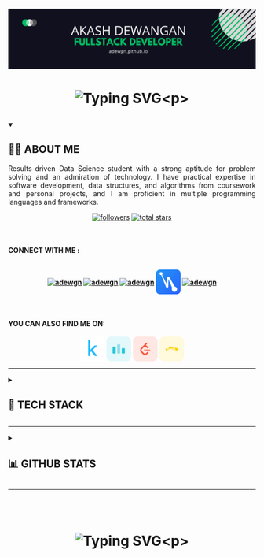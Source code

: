 [![MasterHead](akashd.png)](adewgn.github.io)
 
# <p align="center"> ![Typing SVG](https://readme-typing-svg.demolab.com?font=Fira+Code&size=48&pause=500&vCenter=true&width=800&color=00FF6C&lines=HI,+I+AM+AKASH+DEWANGAN+:];WELCOME+TO+MY+GITHUB+PROFILE;)<p>

<!--<p align="left"> <a href="https://github.com/ryo-ma/github-profile-trophy"><img src="https://github-profile-trophy.vercel.app/?username=adewgn" alt="adewgn" /></a> </p>-->




<!--<p align="left"> <a href="https://twitter.com/adewgn" target="blank"><img src="https://img.shields.io/twitter/follow/adewgn?logo=twitter&style=for-the-badge" alt="adewgn" /></a> </p>-->

<details open>
<summary><h2>👨‍💻 ABOUT ME</h2></summary>

<p align="justify">Results-driven Data Science student with a strong aptitude for problem solving and an admiration of technology. I have practical expertise in software development, data structures, and algorithms from coursework and personal projects, and I am proficient in multiple programming languages and frameworks.</p>
 

<p align="center">
      <a href="https://github.com/adewgn?tab=followers">
         <img alt="followers" title="Follow me on Github" src="https://custom-icon-badges.demolab.com/github/followers/adewgn?color=236ad3&labelColor=1155ba&style=for-the-badge&logo=person-add&label=Follow&logoColor=white"/></a>
      <a href="https://github.com/adewgn?tab=repositories&sort=stargazers">
         <img alt="total stars" title="Total stars on GitHub" src="https://custom-icon-badges.demolab.com/github/stars/adewgn?color=55960c&style=for-the-badge&labelColor=488207&logo=star"/></a>
   </p>
<br>

<h4> CONNECT WITH ME :
<br>
<br>
<p align="center">
<a href="https://twitter.com/adewgn" target="blank"><img align="center" src="https://skillicons.dev/icons?i=twitter" alt="adewgn"/></a>
<a href="https://linkedin.com/in/adewgn" target="blank"><img align="center" src="https://skillicons.dev/icons?i=linkedin" alt="adewgn"/></a>
<!--<a href="https://dev.to/adewgn" target="blank"><img align="center" src="https://skillicons.dev/icons?i=devto" alt="adewgn"/></a>-->
<a href="https://stackoverflow.com/users/adewgn" target="blank"><img align="center" src="https://skillicons.dev/icons?i=stackoverflow" alt="adewgn"  /></a>
<a href="https://hashnode.com/@adewgn" target="blank"><img align="center" src="img/hashnode.png" width="50px" alt="@adewgn"/></a>
<a href="https://codepen.io/adewgn" target="blank"><img align="center" src="https://skillicons.dev/icons?i=codepen" alt="adewgn"/></a>

</p>

<br>

<h4>YOU CAN ALSO FIND ME ON:</h4>    
<p align="center">
<a href="https://kaggle.com/adewgn" target="blank"><img align="center" src="img/kaggle.png" width="50px" alt="adewgn"/></a>
<a href="https://codeforces.com/profile/adewgn" target="blank"><img align="center" src="img/codeforce.png" width="50px" alt="adewgn"/></a>
<a href="https://www.leetcode.com/adewgn" target="blank"><img align="center" width="50px" src="img/leetcode.webp" alt="adewgn"/></a>
<a href="https://www.topcoder.com/members/adewgn" target="blank"><img align="center" src="img/topcoder.webp" width="50px" alt="adewgn"/></a>
</p>

</details>

---

<details>
<summary><h2>📡 TECH STACK</h2></summary>

<h3>👨‍💻 Programming and Markup Languages</h3>
<p align="center">
  <a>
    <img src="https://skillicons.dev/icons?i=c,cs,cpp,java,js,ts,go,php,rust,octave,clojure,latex,html,css,mysql&perline=10" />
  </a>
</p>


<h3>👨‍💻 Database and Cloud Hosting</h3>
<p align="center">
  <a>
    <img src="https://skillicons.dev/icons?i=cassandra,dynamodb,mongodb,postgres,aws,azure,docker,bash,gcp,kubernetes,appwrite,firebase,heroku&perline=10" />
  </a>
</p>


<h3>🧰 Frameworks and Libraries</h3>
 <p align="center">
  <a>
    <img src="https://skillicons.dev/icons?i=nodejs,nextjs,express,angular,vue,bootstrap,jquery,react,tailwind,threejs,django,dotnet,electron,flask,laravel,webflow,webpack,wordpress,tensorflow,pytorch,dart,flutter,kotlin&perline=10" />
  </a>
</p>

 <h3>💻 Software and Tools</h3>
 <p align="center">
  <a>
    <img src="https://skillicons.dev/icons?i=arduino,au,ai,ps,pr,powershell,autocad,blender,git,github,gitlab,githubactions,figma,linux,matlab,postman,unreal,unity,discord&perline=10" />
  </a>
</p>
</details>

---


<details>
<summary><h2>📊 GITHUB STATS </h2></summary>

  <h3 align="left">🔥 Streak Stats</h3>

  <p align="center">
    <a href="#">
      <img title="🔥 Get streak stats for your profile at git.io/streak-stats" alt="adewgn's streak" src="https://streak-stats.demolab.com/?user=adewgn&theme=github-dark&hide_border=true"/>
    </a>
  </p>

  <h3>💻 GitHub Profile Stats</h3>

  <!-- https://github.com/anuraghazra/github-readme-stats -->

  <p align="center">
    <a href="#"><img alt="adewgn's Github Stats" src="https://denvercoder1-github-readme-stats.vercel.app/api/?username=adewgn&show_icons=true&include_all_commits=true&count_private=true&theme=react&hide_border=true&bg_color=090E14&title_color=00FF6C&icon_color=2874A6" height="150px"/></a>
    <a href="#"><img alt="adewgn's Top Languages" src="https://denvercoder1-github-readme-stats.vercel.app/api/top-langs/?username=adewgn&langs_count=8&layout=compact&theme=react&hide_border=true&bg_color=090E14&title_color=00FF6C&icon_color=2ECC71&hide=Jupyter%20Notebook,Roff" height="150px"/></a>
  </p>

  <br/>

  <p align="center">
  <b>Note:</b> Top languages is only a metric of the languages my public code consists of and doesn't reflect experience or skill level.
  <br>
  <br>
    <a href="#"><img alt="adewgn's Activity Graph" src="https://github-readme-activity-graph.vercel.app/graph/?username=adewgn&bg_color=090E14&color=00FF6C&line=2874A6&point=FFFFFF&hide_border=true" /></a>
  </p>

</details>

---
<br>
<br>

# <p align="center"> ![Typing SVG](https://readme-typing-svg.demolab.com?font=Fira+Code&size=48&pause=500&vCenter=true&width=800&color=00FF6C&lines=THANK+YOU+FOR+STOPPING+BY;MAKE+SURE+TO+LEAVE+A+STAR+:];)<p>

